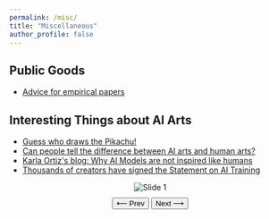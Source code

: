 ```yaml
---
permalink: /misc/
title: "Miscellaneous"
author_profile: false
---
```


## Public Goods

- [Advice for empirical papers](https://blogs.ubc.ca/khead/research/research-advice)

## Interesting Things about AI Arts

- [Guess who draws the Pikachu!](https://sijielin.github.io/files/what_is_sref.pdf)
- [Can people tell the difference between AI arts and human arts?](https://www.astralcodexten.com/p/how-did-you-do-on-the-ai-art-turing)
- [Karla Ortiz's blog: Why AI Models are not inspired like humans](https://www.kortizblog.com/blog/why-ai-models-are-not-inspired-like-humans)
- [Thousands of creators have signed the Statement on AI Training](https://authorsguild.org/news/sign-the-statement-on-ai-training/)


<div class="slider" style="text-align: center;">
  <img id="slideImg" src="https://www.sijielin.com/files/what_is_sref/Slide1.JPG" alt="Slide 1" style="max-width: 100%; height: auto;" />
  <div style="margin-top: 10px;">
    <button onclick="prevSlide()">⟵ Prev</button>
    <button onclick="nextSlide()">Next ⟶</button>
  </div>
</div>

<script>
  /* JavaScript Slider Code - wrapped in block comments to avoid // issues */
  let slideIndex = 0;
  const slides = [
    "https://www.sijielin.com/files/what_is_sref/Slide1.JPG",
    "https://www.sijielin.com/files/what_is_sref/Slide2.JPG",
    "https://www.sijielin.com/files/what_is_sref/Slide3.JPG"
  ];

  function showSlide(index) {
    const img = document.getElementById("slideImg");
    if (index < 0) slideIndex = slides.length - 1;
    else if (index >= slides.length) slideIndex = 0;
    else slideIndex = index;
    img.src = slides[slideIndex];
  }

  function nextSlide() {
    showSlide(slideIndex + 1);
  }

  function prevSlide() {
    showSlide(slideIndex - 1);
  }

  // Initial display
  showSlide(slideIndex);
</script>

